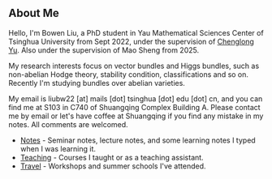 
## About Me

Hello, I'm Bowen Liu, a PhD student in Yau Mathematical Sciences Center of Tsinghua University from Sept 2022, under the supervision of [Chenglong Yu](https://chenglongyu.github.io/). Also under the supervision of Mao Sheng from 2025. 

My research interests focus on vector bundles and Higgs bundles, such as non-abelian Hodge theory, stability condition, classifications and so on. Recently I'm studying bundles over abelian varieties.

My email is liubw22 [at] mails [dot] tsinghua [dot] edu [dot] cn, and you can find me at S103 in C740 of Shuangqing Complex Building A. Please contact me by email or let's have coffee at Shuangqing if you find any mistake in my notes. All comments are welcomed.

* [Notes](/notes.md) - Seminar notes, lecture notes, and some learning notes I typed when I was learning it.
* [Teaching](/teaching.md) - Courses I taught or as a teaching assistant.
* [Travel](/travel.md) - Workshops and summer schools I've attended.
